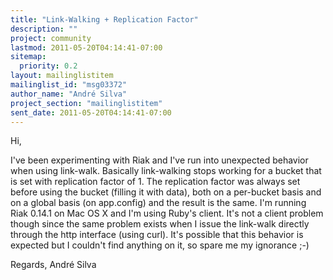 ```yaml
---
title: "Link-Walking + Replication Factor"
description: ""
project: community
lastmod: 2011-05-20T04:14:41-07:00
sitemap:
  priority: 0.2
layout: mailinglistitem
mailinglist_id: "msg03372"
author_name: "André Silva"
project_section: "mailinglistitem"
sent_date: 2011-05-20T04:14:41-07:00
---
```



Hi,

I've been experimenting with Riak and I've run into unexpected behavior when 
using link-walk.
Basically link-walking stops working for a bucket that is set with replication 
factor of 1. The replication factor
was always set before using the bucket (filling it with data), both on a 
per-bucket basis and on a global basis 
(on app.config) and the result is the same. I'm running Riak 0.14.1 on Mac OS X 
and I'm using Ruby's client. 
It's not a client problem though since the same problem exists when I issue the 
link-walk directly through the 
http interface (using curl).
It's possible that this behavior is expected but I couldn't find anything on 
it, so spare me my ignorance ;-)

Regards,
André Silva
